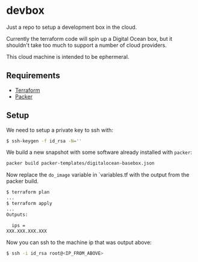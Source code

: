 # devbox

Just a repo to setup a development box in the cloud.

Currently the terraform code will spin up a Digital Ocean box, but
it shouldn't take too much to support a number of cloud providers.

This cloud machine is intended to be ephermeral.

## Requirements

 - [Terraform](https://terraform.io/)
 - [Packer](https://packer.io)

## Setup

We need to setup a private key to ssh with:

```bash
$ ssh-keygen -f id_rsa -N=''
```

We build a new snapshot with some software already installed with `packer`:

```bash
packer build packer-templates/digitalocean-basebox.json
```

Now replace the `do_image` variable in `variables.tf with the output from the packer build.

```bash
$ terraform plan
...
$ terraform apply
...
Outputs:

  ips =
XXX.XXX.XXX.XXX
```

Now you can ssh to the machine ip that was output above:

```bash
$ ssh -i id_rsa root@<IP_FROM_ABOVE>
```

